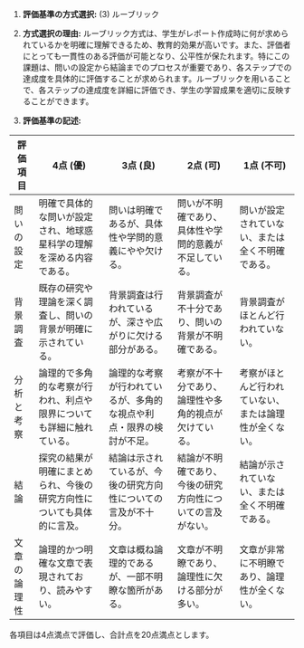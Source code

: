1. **評価基準の方式選択:** (3) ルーブリック

2. **方式選択の理由:** 
   ルーブリック方式は、学生がレポート作成時に何が求められているかを明確に理解できるため、教育的効果が高いです。また、評価者にとっても一貫性のある評価が可能となり、公平性が保たれます。特にこの課題は、問いの設定から結論までのプロセスが重要であり、各ステップでの達成度を具体的に評価することが求められます。ルーブリックを用いることで、各ステップの達成度を詳細に評価でき、学生の学習成果を適切に反映することができます。

3. **評価基準の記述:**

| 評価項目       | 4点 (優)                                                                 | 3点 (良)                                                               | 2点 (可)                                                               | 1点 (不可)                                                             |
|----------------|---------------------------------------------------------------------------|------------------------------------------------------------------------|------------------------------------------------------------------------|------------------------------------------------------------------------|
| 問いの設定     | 明確で具体的な問いが設定され、地球惑星科学の理解を深める内容である。     | 問いは明確であるが、具体性や学問的意義にやや欠ける。                   | 問いが不明確であり、具体性や学問的意義が不足している。                 | 問いが設定されていない、または全く不明確である。                     |
| 背景調査       | 既存の研究や理論を深く調査し、問いの背景が明確に示されている。           | 背景調査は行われているが、深さや広がりに欠ける部分がある。             | 背景調査が不十分であり、問いの背景が不明確である。                     | 背景調査がほとんど行われていない。                                   |
| 分析と考察     | 論理的で多角的な考察が行われ、利点や限界についても詳細に触れている。     | 論理的な考察が行われているが、多角的な視点や利点・限界の検討が不足。   | 考察が不十分であり、論理性や多角的視点が欠けている。                   | 考察がほとんど行われていない、または論理性が全くない。               |
| 結論           | 探究の結果が明確にまとめられ、今後の研究方向性についても具体的に言及。   | 結論は示されているが、今後の研究方向性についての言及が不十分。         | 結論が不明確であり、今後の研究方向性についての言及がない。             | 結論が示されていない、または全く不明確である。                       |
| 文章の論理性   | 論理的かつ明確な文章で表現されており、読みやすい。                       | 文章は概ね論理的であるが、一部不明瞭な箇所がある。                     | 文章が不明瞭であり、論理性に欠ける部分が多い。                         | 文章が非常に不明瞭であり、論理性が全くない。                         |

各項目は4点満点で評価し、合計点を20点満点とします。